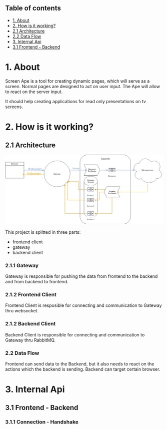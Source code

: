 ## Table of contents
* [1. About](#1-about)
* [2. How is it working?](#2-how-is-it-working?)
* [2.1 Architecture](#21-architecture)
* [2.2 Data Flow](#22-data-flow)
* [3. Internal Api](#3-internal-api)
* [3.1 Frontend - Backend](#1-frontend-backend)

# 1. About

Screen Ape is a tool for creating dynamic pages, which will serve as a screen. Normal pages are designed to act on user input. The Ape will allow to react on the server input.

It should help creating applications for read only presentations on tv screens.

# 2. How is it working?
## 2.1 Architecture
![Architecture](./docs/images/architecture.png)

This project is splitted in three parts:
- frontend client
- gateway
- backend client

### 2.1.1 Gateway

Gateway is responsible for pushing the data from frontend to the backend and from backend to frontend.

### 2.1.2 Frontend Client

Frontend Client is resposible for connecting and communication to Gateway thru websocket.

### 2.1.2 Backend Client

Backend Client is responsible for connecting and communication to Gateway thru RabbitMQ.

### 2.2 Data Flow

Frontend can send data to the Backend, but it also needs to react on the actions which the backend is sending. Backend can target certain browser.

# 3. Internal Api

## 3.1 Frontend - Backend

### 3.1.1 Connection - Handshake

